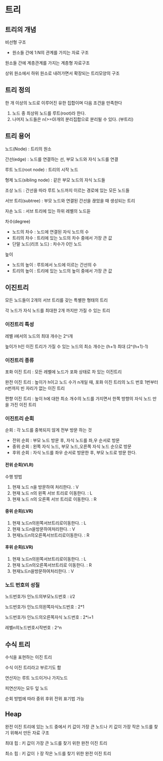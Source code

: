 # 트리

## 트리의 개념

비선형 구조

- 원소들 간에 1:N의 관계를 가지는 자료 구조

원소들 간에 계층관계를 가지는 계층형 자료구조

상위 원소에서 하위 원소로 내려가면서 확장되는 트리모양의 구조

## 트리 정의

한 개 이상의 노드로 이루어진 유한 집합이며 다음 조건을 만족한다

1. 노드 중 최상위 노드를 루트(root)라 한다.
2. 나머지 노드들은 n(>=0)개의 분리집합으로 분리될 수 있다. (부트리)

## 트리 용어

노드(Node) : 트리의 원소

간선(edge) : 노드를 연결하는 선, 부모 노드와 자식 노드를 연결

루트 노드(root node) : 트리의 시작 노드

형제 노드(sibling node) : 같은 부모 노드의 자식 노드들

조상 노드 : 간선을 따라 루트 노드까지 이르는 경로에 있는 모든 노드들

서브 트리(subtree) : 부모 노드와 연결된 간선을 끊었을 때 생성되는 트리

자손 노드 : 서브 트리에 있는 하위 레벨의 노드듣

차수(degree)

- 노드의 차수 : 노드에 연결된 자식 노드의 수
- 트리의 차수 : 트리에 있는 노드의 차수 중에서 가장 큰 값
- 단말 노드(리프 노드) : 차수가 0인 노드

높이

- 노드의 높이 : 루트에서 노드에 이르는 간선의 수
- 트리의 높이 : 트리에 있는 노드의 높이 중에서 가장 큰 값

## 이진트리

모든 노드들이 2개의 서브 트리를 갖는 특별한 형태의 트리

각 노드가 자식 노드를 최대한 2개 까지만 가질 수 있는 트리

### 이진트리 특성

레벨 i에서의 노드의 최대 개수는 2^i개

높이가 h인 이진 트리가 가질 수 있는 노드의 최소 개수는 (h+1) 최대 (2^(h+1)-1)

### 이진트리 종류

포화 이진 트리 : 모든 레벨에 노드가 포화 상태로 차 있는 이진트리

완전 이진 트리 : 높이가 h이고 노드 수가 n개일 때, 포화 이진 트리의 노드 번호 1번부터 n번까지 빈 자리가 없는 이진 트리

편향 이진 트리 : 높이 h에 대한 최소 개수의 노드를 가지면서 한쪽 방향의 자식 노드 만을 가진 이진 트리

### 이진트리 순회

순회 : 각 노드를 중복되지 않게 전부 방문 하는 것

- 전위 순회 : 부모 노드 방문 후, 자식 노드를 좌,우 순서로 방문
- 중위 순회 : 왼쪽 자식 노드, 부모 노드,오른쪽 자식 노드 순으로 방문
- 후위 순회 : 자식 노드를 좌우 순서로 방문한 후, 부모 노드로 방문 한다.

#### 전위 순회(VLR)

수행 방법

1. 현재 노드 n을 방문하여 처리한다. : V
2. 현재 노드 n의 왼쪽 서브 트리로 이동한다. : L
3. 현재 노드 n의 오른쪽 서브 트리로 이동한다. : R

#### 중위 순회(LVR)

1. 현재 노드n의왼쪽서브트리로이동한다. : L
2. 현재 노드n을방문하여처리한다. : V
3. 현재노드n의오른쪽서브트리로이동한다. : R

#### 후위 순회(LVR)

1. 현재 노드n의왼쪽서브트리로이동한다. : L
2. 현재 노드n의오른쪽서브트리로 이동한다. : R
3. 현재노드n을방문하여처리한다. : V

### 노드 번호의 성질

노드번호가i 인노드의부모노드번호 : i/2

노드번호가i 인노드의왼쪽자식노드번호 : 2*1

노드번호가i 인노드의오른쪽자식 노드번호 : 2*i+1

레벨n의노드번호시작번호 : 2^n

## 수식 트리

수식을 표현하는 이진 트리

수식 이진 트리라고 부르기도 함

연산자는 루트 노드이거나 가지노드

피연산자는 모두 잎 노드

순회 방법에 따라 중위 후위 전위 표기법 가능

## Heap

완전 이진 트리에 있는 노드 중에서 키 값이 가장 큰 노드나 키 값이 가장 작은 노드를 찾기 위해서 만든 자료 구조

최대 힙 : 키 값이 가장 큰 노드를 찾기 위한 완전 이진 트리

최소 힙 : 키 값이 ㅏ장 작은 노드를 찾기 위한 완전 이진 트리

